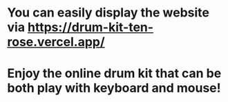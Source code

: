# You can easily display the website via https://drum-kit-ten-rose.vercel.app/

# Enjoy the online drum kit that can be both play with keyboard and mouse! 
